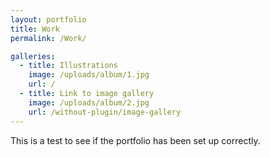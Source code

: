 ```yaml
---
layout: portfolio
title: Work
permalink: /Work/

galleries:
  - title: Illustrations
    image: /uploads/album/1.jpg
    url: /
  - title: Link to image gallery
    image: /uploads/album/2.jpg
    url: /without-plugin/image-gallery
---
```


This is a test to see if the portfolio has been set up correctly.
